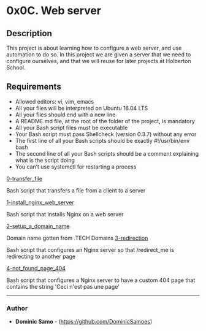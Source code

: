 # 0x0C. Web server

## Description
This project is about learning how to configure a web server, and use automation to do so.
In this project we are given a server that we need to configure ourselves, and that we will reuse for later projects at Holberton School.

## Requirements
* Allowed editors: vi, vim, emacs
* All your files will be interpreted on Ubuntu 16.04 LTS
* All your files should end with a new line
* A README.md file, at the root of the folder of the project, is mandatory
* All your Bash script files must be executable
* Your Bash script must pass Shellcheck (version 0.3.7) without any error
* The first line of all your Bash scripts should be exactly #!/usr/bin/env bash
* The second line of all your Bash scripts should be a comment explaining what is the script doing
* You can’t use systemctl for restarting a process

[0-transfer_file](./0-transfer_file) 

Bash script that transfers a file from a client to a server

[1-install_nginx_web_server](./1-install_nginx_web_server)

Bash script that installs Nginx on a web server

[2-setup_a_domain_name](./2-setup_a_domain_name)

Domain name gotten from .TECH Domains
[3-redirection](./3-redirection) 

Bash script that configures an Nginx server so that /redirect_me is redirecting to another page

[4-not_found_page_404](./4-not_found_page_404) 

Bash script that configures a Nginx server to have a custom 404 page that contains the string 'Ceci n'est pas une page'


---

### Author
* **Dominic Samo** - (https://github.com/DominicSamoes)
